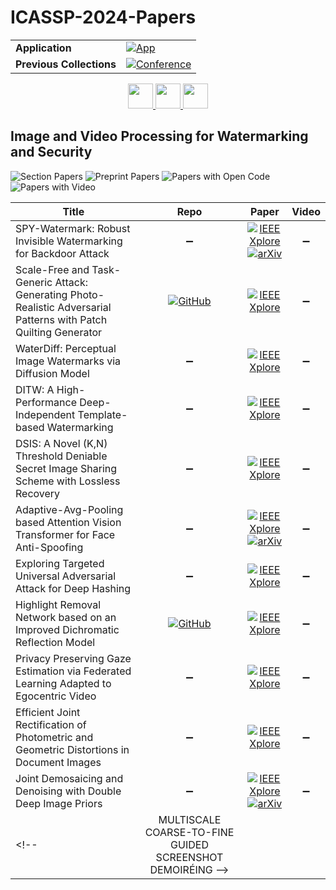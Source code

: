 # ICASSP-2024-Papers

<table>
    <tr>
        <td><strong>Application</strong></td>
        <td>
            <a href="https://huggingface.co/spaces/DmitryRyumin/NewEraAI-Papers" style="float:left;">
                <img src="https://img.shields.io/badge/🤗-NewEraAI--Papers-FFD21F.svg" alt="App" />
            </a>
        </td>
    </tr>
    <tr>
        <td><strong>Previous Collections</strong></td>
        <td>
            <a href="https://github.com/DmitryRyumin/ICASSP-2023-24-Papers/blob/main/README_2023.md">
                <img src="http://img.shields.io/badge/ICASSP-2023-0073AE.svg" alt="Conference">
            </a>
        </td>
    </tr>
</table>

<div align="center">
    <a href="https://github.com/DmitryRyumin/ICASSP-2023-24-Papers/blob/main/sections/2024/main/SPCOM-P2.md">
        <img src="https://cdn.jsdelivr.net/gh/DmitryRyumin/NewEraAI-Papers@main/images/left.svg" width="40" alt="" />
    </a>
    <a href="https://github.com/DmitryRyumin/ICASSP-2023-24-Papers/">
        <img src="https://cdn.jsdelivr.net/gh/DmitryRyumin/NewEraAI-Papers@main/images/home.svg" width="40" alt="" />
    </a>
    <a href="https://github.com/DmitryRyumin/ICASSP-2023-24-Papers/blob/main/sections/2024/main/SLP-L14.md">
        <img src="https://cdn.jsdelivr.net/gh/DmitryRyumin/NewEraAI-Papers@main/images/right.svg" width="40" alt="" />
    </a>
</div>

## Image and Video Processing for Watermarking and Security

![Section Papers](https://img.shields.io/badge/Section%20Papers-11-42BA16) ![Preprint Papers](https://img.shields.io/badge/Preprint%20Papers-3-b31b1b) ![Papers with Open Code](https://img.shields.io/badge/Papers%20with%20Open%20Code-2-1D7FBF) ![Papers with Video](https://img.shields.io/badge/Papers%20with%20Video-0-FF0000)

| **Title** | **Repo** | **Paper** | **Video** |
|-----------|:--------:|:---------:|:---------:|
| SPY-Watermark: Robust Invisible Watermarking for Backdoor Attack | :heavy_minus_sign: | [![IEEE Xplore](https://img.shields.io/badge/IEEE-10448363-E4A42C.svg)](https://ieeexplore.ieee.org/document/10448363) <br /> [![arXiv](https://img.shields.io/badge/arXiv-2401.02031-b31b1b.svg)](https://arxiv.org/abs/2401.02031) | :heavy_minus_sign: |
| Scale-Free and Task-Generic Attack: Generating Photo-Realistic Adversarial Patterns with Patch Quilting Generator | [![GitHub](https://img.shields.io/github/stars/XiangboGaoBarry/PQAttack?style=flat)](https://github.com/XiangboGaoBarry/PQAttack) | [![IEEE Xplore](https://img.shields.io/badge/IEEE-10447287-E4A42C.svg)](https://ieeexplore.ieee.org/document/10447287) | :heavy_minus_sign: |
| WaterDiff: Perceptual Image Watermarks via Diffusion Model | :heavy_minus_sign: | [![IEEE Xplore](https://img.shields.io/badge/IEEE-10447095-E4A42C.svg)](https://ieeexplore.ieee.org/document/10447095) | :heavy_minus_sign: |
| DITW: A High-Performance Deep-Independent Template-based Watermarking | :heavy_minus_sign: | [![IEEE Xplore](https://img.shields.io/badge/IEEE-10445860-E4A42C.svg)](https://ieeexplore.ieee.org/document/10445860) | :heavy_minus_sign: |
| DSIS: A Novel (K,N) Threshold Deniable Secret Image Sharing Scheme with Lossless Recovery | :heavy_minus_sign: | [![IEEE Xplore](https://img.shields.io/badge/IEEE-10445965-E4A42C.svg)](https://ieeexplore.ieee.org/document/10445965) | :heavy_minus_sign: |
| Adaptive-Avg-Pooling based Attention Vision Transformer for Face Anti-Spoofing | :heavy_minus_sign: | [![IEEE Xplore](https://img.shields.io/badge/IEEE-10446940-E4A42C.svg)](https://ieeexplore.ieee.org/document/10446940) <br /> [![arXiv](https://img.shields.io/badge/arXiv-2401.04953-b31b1b.svg)](https://arxiv.org/abs/2401.04953) | :heavy_minus_sign: |
| Exploring Targeted Universal Adversarial Attack for Deep Hashing | :heavy_minus_sign: | [![IEEE Xplore](https://img.shields.io/badge/IEEE-10445806-E4A42C.svg)](https://ieeexplore.ieee.org/document/10445806) | :heavy_minus_sign: |
| Highlight Removal Network based on an Improved Dichromatic Reflection Model | [![GitHub](https://img.shields.io/github/stars/LittleFocus2201/ICASSP2024?style=flat)](https://github.com/LittleFocus2201/ICASSP2024) | [![IEEE Xplore](https://img.shields.io/badge/IEEE-10447916-E4A42C.svg)](https://ieeexplore.ieee.org/document/10447916) | :heavy_minus_sign: |
| Privacy Preserving Gaze Estimation via Federated Learning Adapted to Egocentric Video | :heavy_minus_sign: | [![IEEE Xplore](https://img.shields.io/badge/IEEE-10446696-E4A42C.svg)](https://ieeexplore.ieee.org/document/10446696) | :heavy_minus_sign: |
| Efficient Joint Rectification of Photometric and Geometric Distortions in Document Images | :heavy_minus_sign: | [![IEEE Xplore](https://img.shields.io/badge/IEEE-10447446-E4A42C.svg)](https://ieeexplore.ieee.org/document/10447446) | :heavy_minus_sign: |
| Joint Demosaicing and Denoising with Double Deep Image Priors | :heavy_minus_sign: | [![IEEE Xplore](https://img.shields.io/badge/IEEE-10448384-E4A42C.svg)](https://ieeexplore.ieee.org/document/10448384) <br /> [![arXiv](https://img.shields.io/badge/arXiv-2309.09426-b31b1b.svg)](https://arxiv.org/abs/2309.09426) | :heavy_minus_sign: |
<!--| MULTISCALE COARSE-TO-FINE GUIDED SCREENSHOT DEMOIRÉING -->